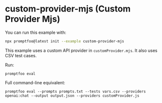 # custom-provider-mjs (Custom Provider Mjs)

You can run this example with:

```bash
npx promptfoo@latest init --example custom-provider-mjs
```

This example uses a custom API provider in `customProvider.mjs`. It also uses CSV test cases.

Run:

```
promptfoo eval
```

Full command-line equivalent:

```
promptfoo eval --prompts prompts.txt --tests vars.csv --providers openai:chat --output output.json --providers customProvider.js
```
